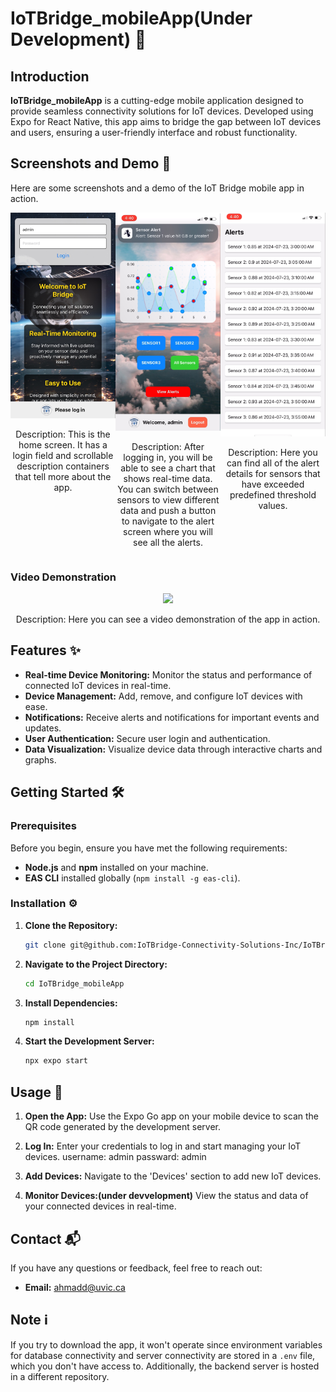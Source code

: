 # IoTBridge_mobileApp(Under Development) 🚀

## Introduction

**IoTBridge_mobileApp** is a cutting-edge mobile application designed to provide seamless connectivity solutions for IoT devices. Developed using Expo for React Native, this app aims to bridge the gap between IoT devices and users, ensuring a user-friendly interface and robust functionality.

## Screenshots and Demo 📸
Here are some screenshots and a demo of the IoT Bridge mobile app in action.

<div style="display: flex; justify-content: space-between;">
  <div style="flex: 1; text-align: center;">
    <img src="./assets/home_screen.jpeg" width="250"/>
    <p>Description: This is the home screen. It has a login field and scrollable description containers that tell more about the app.</p>
  </div>
  <div style="flex: 1; text-align: center;">
    <img src="./assets/main_app_screen.jpeg" width="250"/>
    <p>Description: After logging in, you will be able to see a chart that shows real-time data. You can switch between sensors to view different data and push a button to navigate to the alert screen where you will see all the alerts.</p>
  </div>
  <div style="flex: 1; text-align: center;">
    <img src="./assets/alert_screen.jpeg" width="250"/>
    <p>Description: Here you can find all of the alert details for sensors that have exceeded predefined threshold values.</p>
  </div>
</div>

### Video Demonstration
<div style="text-align: center;">
  <img src="./assets/demo.gif" width="350"/>
  <p>Description: Here you can see a video demonstration of the app in action.</p>
</div>

## Features ✨

- **Real-time Device Monitoring:** Monitor the status and performance of connected IoT devices in real-time.
- **Device Management:** Add, remove, and configure IoT devices with ease.
- **Notifications:** Receive alerts and notifications for important events and updates.
- **User Authentication:** Secure user login and authentication.
- **Data Visualization:** Visualize device data through interactive charts and graphs.

## Getting Started 🛠️

### Prerequisites

Before you begin, ensure you have met the following requirements:
- **Node.js** and **npm** installed on your machine.
- **EAS CLI** installed globally (`npm install -g eas-cli`).

### Installation ⚙️

1. **Clone the Repository:**

   ```sh
   git clone git@github.com:IoTBridge-Connectivity-Solutions-Inc/IoTBridge_mobileApp.git
   ```

2. **Navigate to the Project Directory:**

   ```sh
   cd IoTBridge_mobileApp
   ```

3. **Install Dependencies:**

   ```sh
   npm install
   ```

4. **Start the Development Server:**

   ```sh
   npx expo start
   ```

## Usage 📱

1. **Open the App:**
   Use the Expo Go app on your mobile device to scan the QR code generated by the development server.

2. **Log In:**
   Enter your credentials to log in and start managing your IoT devices.
   username: admin
   passward: admin

3. **Add Devices:**
   Navigate to the 'Devices' section to add new IoT devices.

4. **Monitor Devices:(under devvelopment)**
   View the status and data of your connected devices in real-time.


## Contact 📬

If you have any questions or feedback, feel free to reach out:

- **Email:** ahmadd@uvic.ca

## Note ℹ️
If you try to download the app, it won't operate since environment variables for database connectivity and server connectivity are stored in a `.env` file, which you don't have access to. Additionally, the backend server is hosted in a different repository.